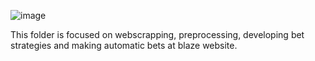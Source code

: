
![image](https://theme.zdassets.com/theme_assets/9104818/59a9565cb63590dbf0c678e0c92d4c111459f7b7.png)

This folder is focused on webscrapping, preprocessing, developing bet strategies and making automatic bets at blaze website.  
